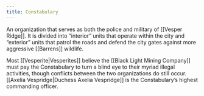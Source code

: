 ```yaml
---
title: Constabulary
---
```


An organization that serves as both the police and military of [[Vesper Ridge]]. It is divided into “interior” units that operate within the city and “exterior” units that patrol the roads and defend the city gates against more aggressive [[Barrens]] wildlife.

Most [[Vesperite|Vesperites]] believe the [[Black Light Mining Company]] must pay the Constabulary to turn a blind eye to their myriad illegal activities, though conflicts between the two organizations do still occur. [[Axelia Vespridge|Duchess Axelia Vespridge]] is the Constabulary’s highest commanding officer.